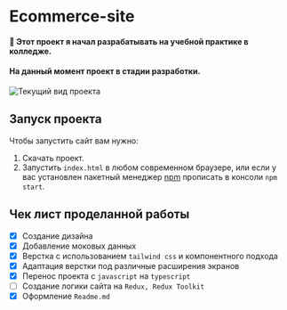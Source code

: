 # Ecommerce-site

#### :star2: Этот проект я начал разрабатывать на учебной практике в колледже.
#### На данный момент проект в стадии разработки.

![Текущий вид проекта](https://i.postimg.cc/YqSjDj81/Screenshot-1.png "Текущий вид проекта")

## Запуск проекта

Чтобы запустить сайт вам нужно:

1.  Скачать проект.
2.  Запустить `index.html` в любом современном браузере, или если у вас установлен пакетный менеджер [npm](https://www.npmjs.com/) прописать в консоли `npm start`.

## Чек лист проделанной работы

- [X] Создание дизайна
- [X] Добавление моковых данных
- [X] Верстка с использованием `tailwind css` и компонентного подхода
- [X] Адаптация верстки под различные расширения экранов
- [X] Перенос проекта с `javascript` на `typescript`
- [ ] Создание логики сайта на `Redux, Redux Toolkit`
- [X] Оформление `Readme.md`

